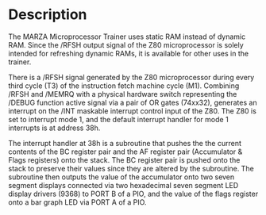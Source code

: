 # Description

The MARZA Microprocessor Trainer uses static RAM instead of dynamic RAM. Since
the /RFSH output signal of the Z80 microprocessor is solely intended for
refreshing dynamic RAMs, it is available for other uses in the trainer.

There is a /RFSH signal generated by the Z80 microprocessor during every third
cycle (T3) of the instruction fetch machine cycle (M1). Combining /RFSH and
/MEMRQ with a physical hardware switch representing the /DEBUG function active
signal via a pair of OR gates (74xx32), generates an interrupt on the /INT
maskable interrupt control input of the Z80. The Z80 is set to interrupt mode 1,
and the default interrupt handler for mode 1 interrupts is at address 38h.

The interrupt handler at 38h is a subroutine that pushes the the current
contents of the BC register pair and the AF register pair (Accumulator & Flags
registers) onto the stack. The BC register pair is pushed onto the stack to
preserve their values since they are altered by the subroutine. The subroutine
then outputs the value of the accumulator onto two seven segment displays
connected via two hexadecimal seven segment LED display drivers (9368) to PORT B
of a PIO, and the value of the flags register onto a bar graph LED via PORT A of
a PIO.
